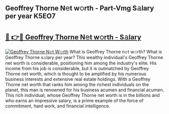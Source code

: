 ## Geoffrey Thorne N𝚎t w𝚘rth - Part-Vmg S𝚊lary per year K5EO7

# <h2><a href="http://gc4b9ki.nevu.top/?p=Geoffrey+Thorne">🔗 👉🔴 Geoffrey Thorne N𝚎t w𝚘rth - S𝚊lary</a></h2>

[![Geoffrey Thorne N𝚎t W𝚘rth](https://i.imgur.com/Oavwk0R.jpeg)](http://gc4b9ki.nevu.top/?p=Geoffrey+Thorne)
What is Geoffrey Thorne n𝚎t w𝚘rth? What is Geoffrey Thorne s𝚊lary per year?
This wealthy individual's Geoffrey Thorne net worth is considerable, positioning him among the industry's elite. His income from his job is considerable, but it is outmatched by Geoffrey Thorne net worth, which is thought to be amplified by his numerous business interests and extensive real estate holdings. With a Geoffrey Thorne net worth that ranks him among the richest individuals on the planet, this man is renowned for his business acumen and financial acumen. This rich individual, whose Geoffrey Thorne net worth is in the billions and who earns an impressive salary, is a prime example of the force of commitment, hard work, and financial intelligence.
